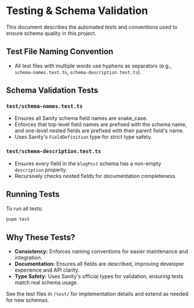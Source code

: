 # Testing & Schema Validation

This document describes the automated tests and conventions used to ensure schema quality in this project.

## Test File Naming Convention
- All test files with multiple words use hyphens as separators (e.g., `schema-names.test.ts`, `schema-description.test.ts`).

## Schema Validation Tests

### `test/schema-names.test.ts`
- Ensures all Sanity schema field names are snake_case.
- Enforces that top-level field names are prefixed with the schema name, and one-level nested fields are prefixed with their parent field's name.
- Uses Sanity's `FieldDefinition` type for strict type safety.

### `test/schema-description.test.ts`
- Ensures every field in the `blogPost` schema has a non-empty `description` property.
- Recursively checks nested fields for documentation completeness.

## Running Tests
To run all tests:
```bash
pnpm test
```

## Why These Tests?
- **Consistency:** Enforces naming conventions for easier maintenance and integration.
- **Documentation:** Ensures all fields are described, improving developer experience and API clarity.
- **Type Safety:** Uses Sanity's official types for validation, ensuring tests match real schema usage.

See the test files in `/test/` for implementation details and extend as needed for new schemas.
